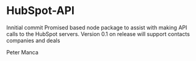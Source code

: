 # HubSpot-API
Innitial commit
Promised based node package to assist with making API calls to the HubSpot servers.  Version 0.1 on release will support contacts companies and deals


Peter Manca
